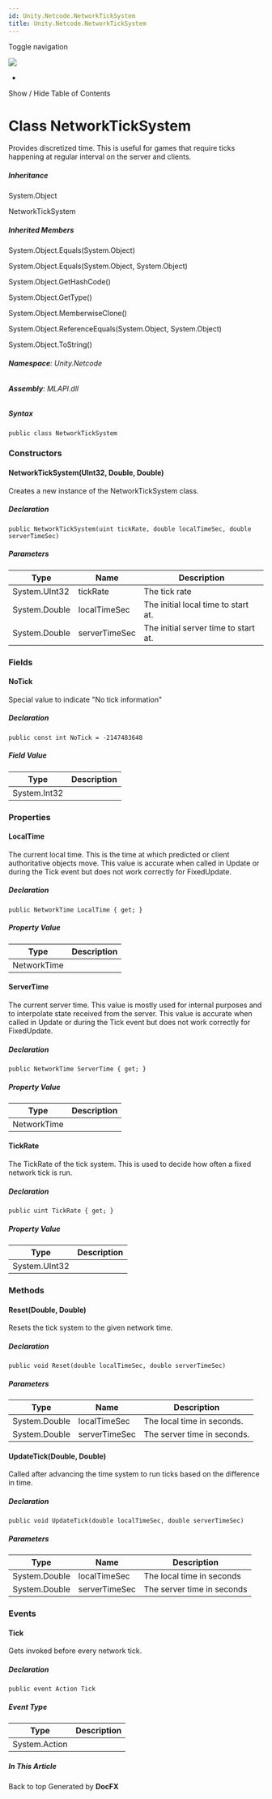 ```yaml
---
id: Unity.Netcode.NetworkTickSystem
title: Unity.Netcode.NetworkTickSystem
---
```


<div id="wrapper">

<div>

<div class="container">

<div class="navbar-header">

Toggle navigation

<img src="../logo.svg" id="logo" class="svg" />

</div>

<div id="navbar" class="collapse navbar-collapse">

<div class="form-group">

</div>

</div>

</div>

<div class="subnav navbar navbar-default">

<div id="breadcrumb" class="container hide-when-search">

-   

</div>

</div>

</div>

<div class="container body-content hide-when-search" role="main">

<div class="sidenav hide-when-search">

Show / Hide Table of Contents

<div id="sidetoggle" class="sidetoggle collapse">

<div id="sidetoc">

</div>

</div>

</div>

<div class="article row grid-right">

<div class="col-md-10">

# Class NetworkTickSystem

<div class="markdown level0 summary">

Provides discretized time. This is useful for games that require ticks
happening at regular interval on the server and clients.

</div>

<div class="markdown level0 conceptual">

</div>

<div class="inheritance">

##### Inheritance

<div class="level0">

System.Object

</div>

<div class="level1">

NetworkTickSystem

</div>

</div>

<div class="inheritedMembers">

##### Inherited Members

<div>

System.Object.Equals(System.Object)

</div>

<div>

System.Object.Equals(System.Object, System.Object)

</div>

<div>

System.Object.GetHashCode()

</div>

<div>

System.Object.GetType()

</div>

<div>

System.Object.MemberwiseClone()

</div>

<div>

System.Object.ReferenceEquals(System.Object, System.Object)

</div>

<div>

System.Object.ToString()

</div>

</div>

###### **Namespace**: Unity.Netcode

###### **Assembly**: MLAPI.dll

##### Syntax

<div class="codewrapper">

``` lang-csharp
public class NetworkTickSystem
```

</div>

### Constructors

#### NetworkTickSystem(UInt32, Double, Double)

<div class="markdown level1 summary">

Creates a new instance of the NetworkTickSystem class.

</div>

<div class="markdown level1 conceptual">

</div>

##### Declaration

<div class="codewrapper">

``` lang-csharp
public NetworkTickSystem(uint tickRate, double localTimeSec, double serverTimeSec)
```

</div>

##### Parameters

| Type          | Name          | Description                          |
|---------------|---------------|--------------------------------------|
| System.UInt32 | tickRate      | The tick rate                        |
| System.Double | localTimeSec  | The initial local time to start at.  |
| System.Double | serverTimeSec | The initial server time to start at. |

### Fields

#### NoTick

<div class="markdown level1 summary">

Special value to indicate "No tick information"

</div>

<div class="markdown level1 conceptual">

</div>

##### Declaration

<div class="codewrapper">

``` lang-csharp
public const int NoTick = -2147483648
```

</div>

##### Field Value

| Type         | Description |
|--------------|-------------|
| System.Int32 |             |

### Properties

#### LocalTime

<div class="markdown level1 summary">

The current local time. This is the time at which predicted or client
authoritative objects move. This value is accurate when called in Update
or during the Tick event but does not work correctly for FixedUpdate.

</div>

<div class="markdown level1 conceptual">

</div>

##### Declaration

<div class="codewrapper">

``` lang-csharp
public NetworkTime LocalTime { get; }
```

</div>

##### Property Value

| Type        | Description |
|-------------|-------------|
| NetworkTime |             |

#### ServerTime

<div class="markdown level1 summary">

The current server time. This value is mostly used for internal purposes
and to interpolate state received from the server. This value is
accurate when called in Update or during the Tick event but does not
work correctly for FixedUpdate.

</div>

<div class="markdown level1 conceptual">

</div>

##### Declaration

<div class="codewrapper">

``` lang-csharp
public NetworkTime ServerTime { get; }
```

</div>

##### Property Value

| Type        | Description |
|-------------|-------------|
| NetworkTime |             |

#### TickRate

<div class="markdown level1 summary">

The TickRate of the tick system. This is used to decide how often a
fixed network tick is run.

</div>

<div class="markdown level1 conceptual">

</div>

##### Declaration

<div class="codewrapper">

``` lang-csharp
public uint TickRate { get; }
```

</div>

##### Property Value

| Type          | Description |
|---------------|-------------|
| System.UInt32 |             |

### Methods

#### Reset(Double, Double)

<div class="markdown level1 summary">

Resets the tick system to the given network time.

</div>

<div class="markdown level1 conceptual">

</div>

##### Declaration

<div class="codewrapper">

``` lang-csharp
public void Reset(double localTimeSec, double serverTimeSec)
```

</div>

##### Parameters

| Type          | Name          | Description                 |
|---------------|---------------|-----------------------------|
| System.Double | localTimeSec  | The local time in seconds.  |
| System.Double | serverTimeSec | The server time in seconds. |

#### UpdateTick(Double, Double)

<div class="markdown level1 summary">

Called after advancing the time system to run ticks based on the
difference in time.

</div>

<div class="markdown level1 conceptual">

</div>

##### Declaration

<div class="codewrapper">

``` lang-csharp
public void UpdateTick(double localTimeSec, double serverTimeSec)
```

</div>

##### Parameters

| Type          | Name          | Description                |
|---------------|---------------|----------------------------|
| System.Double | localTimeSec  | The local time in seconds  |
| System.Double | serverTimeSec | The server time in seconds |

### Events

#### Tick

<div class="markdown level1 summary">

Gets invoked before every network tick.

</div>

<div class="markdown level1 conceptual">

</div>

##### Declaration

<div class="codewrapper">

``` lang-csharp
public event Action Tick
```

</div>

##### Event Type

| Type          | Description |
|---------------|-------------|
| System.Action |             |

</div>

<div class="hidden-sm col-md-2" role="complementary">

<div class="sideaffix">

<div class="contribution">

</div>

##### In This Article

<div>

</div>

</div>

</div>

</div>

</div>

<div class="grad-bottom">

</div>

<div class="footer">

<div class="container">

Back to top Generated by **DocFX**

</div>

</div>

</div>
